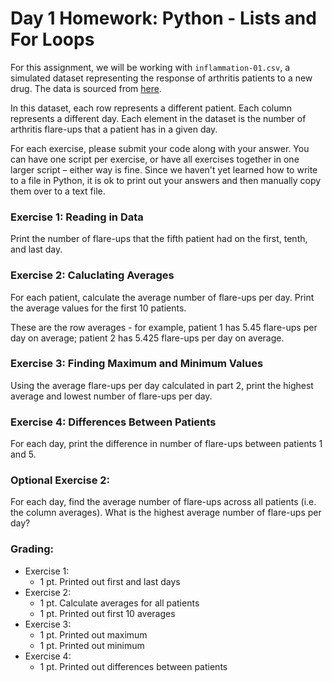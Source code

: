 # Day 1 Homework: Python - Lists and For Loops 

For this assignment, we will be working with `inflammation-01.csv`, a simulated dataset representing the response of arthritis patients to a new drug. The data is sourced from [here](https://swcarpentry.github.io/python-novice-inflammation/instructor/). 

In this dataset, each row represents a different patient. Each column represents a different day. Each element in the dataset is the number of arthritis flare-ups that a patient has in a given day. 

For each exercise, please submit your code along with your answer. You can have one script per exercise, or have all exercises together in one larger script – either way is fine. Since we haven't yet learned how to write to a file in Python, it is ok to print out your answers and then manually copy them over to a text file.

### Exercise 1: Reading in Data

Print the number of flare-ups that the fifth patient had on the first, tenth, and last day. 

### Exercise 2: Caluclating Averages

For each patient, calculate the average number of flare-ups per day. Print the average values for the first 10 patients. 

These are the row averages - for example, patient 1 has 5.45 flare-ups per day on average; patient 2 has 5.425 flare-ups per day on average. 

### Exercise 3: Finding Maximum and Minimum Values

Using the average flare-ups per day calculated in part 2, print the highest average and lowest number of flare-ups per day. 

### Exercise 4: Differences Between Patients

For each day, print the difference in number of flare-ups between patients 1 and 5. 

### Optional Exercise 2:

For each day, find the average number of flare-ups across all patients (i.e. the column averages). What is the highest average number of flare-ups per day? 

### Grading: 

* Exercise 1: 
    - 1 pt. Printed out first and last days
* Exercise 2: 
    - 1 pt. Calculate averages for all patients
    - 1 pt. Printed out first 10 averages
* Exercise 3:
    - 1 pt. Printed out maximum
    - 1 pt. Printed out minimum
* Exercise 4: 
    - 1 pt. Printed out differences between patients
